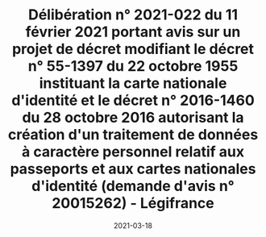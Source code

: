---
title: "Délibération n° 2021-022 du 11 février 2021 portant avis sur un projet de décret modifiant le décret n° 55-1397 du 22 octobre 1955 instituant la carte nationale d&#39;identité et le décret n° 2016-1460 du 28 octobre 2016 autorisant la création d&#39;un traitement de données à caractère personnel relatif aux passeports et aux cartes nationales d&#39;identité (demande d&#39;avis n° 20015262) - Légifrance"
date: 2021-03-18
externalLink: https://www.legifrance.gouv.fr/jorf/id/JORFTEXT000043247199
---